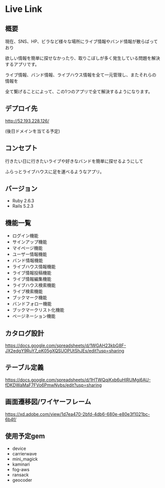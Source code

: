 # Live Link

## 概要

現在、SNS、HP、ビラなど様々な場所にライブ情報やバンド情報が散らばっており

欲しい情報を簡単に探せなかったり、取りこぼしが多く発生している問題を解決するアプリです。

ライブ情報、バンド情報、ライブハウス情報を全て一元管理し、またそれらの情報を

全て繋げることによって、この1つのアプリで全て解決するようになります。

## デプロイ先

http://52.193.228.126/

(後日ドメインを当てる予定)

## コンセプト

行きたい日に行きたいライブや好きなバンドを簡単に探せるようにして

ふらっとライブハウスに足を運べるようなアプリ。

## バージョン

* Ruby 2.6.3 
* Rails 5.2.3


## 機能一覧

* ログイン機能
* サインアップ機能
* マイページ機能
* ユーザー情報機能
* バンド情報機能
* ライブハウス情報機能
* ライブ情報投稿機能
* ライブ情報編集機能
* ライブハウス検索機能
* ライブ検索機能
* ブックマーク機能
* バンドフォロー機能
* ブックマークリスト化機能
* ページネーション機能

## カタログ設計
https://docs.google.com/spreadsheets/d/1WGAH23kbG8F-JX2edgY9RuY7_pK05gXQSUOPUtShJEs/edit?usp=sharing

## テーブル定義
https://docs.google.com/spreadsheets/d/1HTWQqjKxb6uHIRUMgj6AU-fDKDWaMaF7FVo6PmwNybs/edit?usp=sharing

## 画面遷移図/ワイヤーフレーム
https://xd.adobe.com/view/1d7ea470-2bfd-4db6-680e-e80e3f1021bc-6b4f/

## 使用予定gem

* device
* carrierwave
* mini_magick
* kaminari
* fog-aws
* ransack
* geocoder